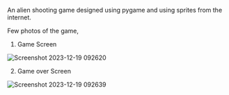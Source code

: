 An alien shooting game designed using pygame and using sprites from the internet.

Few photos of the game,

1. Game Screen
   
![Screenshot 2023-12-19 092620](https://github.com/Armaan457/Alien-Invasion/assets/141620535/cb98561d-9d98-470e-b284-1227ee4468e0)

2. Game over Screen
   
![Screenshot 2023-12-19 092639](https://github.com/Armaan457/Alien-Invasion/assets/141620535/46f910a3-954c-4cb0-ae45-80f781bfe82a)

